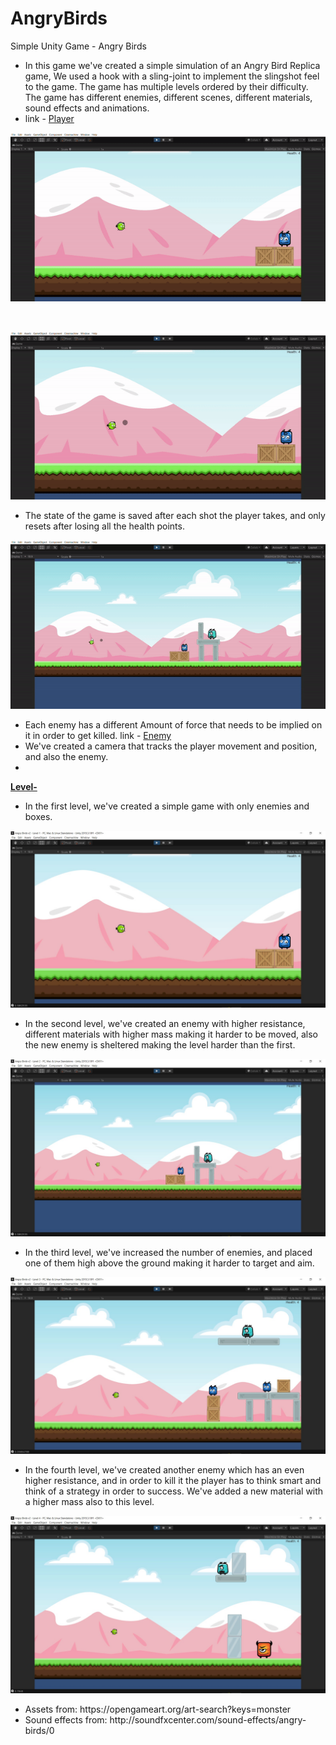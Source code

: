 # AngryBirds
Simple Unity Game - Angry Birds
<ul>
<li>In this game we've created a simple simulation of an Angry Bird Replica game, We used a hook with a sling-joint to implement the slingshot feel to the game. The game has multiple levels ordered by their difficulty. The game has different enemies, different scenes, different materials, sound effects and animations. </li>
<li>link -&nbsp;<a href="https://github.com/itaytu/AngryBirds/blob/master/Angry%20Birds%20v2/Assets/Scripts/Player_Movement.cs">Player</a></li>
</ul>
<p><img src="https://github.com/itaytu/AngryBirds/blob/master/picture%20and%20gif/gif1.gif" alt="player move" /></p>
<p>&nbsp;</p>
<p><img src="https://github.com/itaytu/AngryBirds/blob/master/picture%20and%20gif/gif2.gif" alt="" /></p>
<ul>
<li>The state of the game is saved after each shot the player takes, and only resets after losing all the health points.</li>
</ul>
<p><img src="https://github.com/itaytu/AngryBirds/blob/master/picture%20and%20gif/gif3.gif" alt="save state" /></p>
<ul>
<li>Each enemy has a different Amount of force that needs to be implied on it in order to get killed. link -&nbsp;<a href="https://github.com/itaytu/AngryBirds/blob/master/Angry%20Birds%20v2/Assets/Scripts/Enemy_Behaviour.cs">Enemy</a></li>
<li>We've created a camera that tracks the player movement and position, and also the enemy.</li>
<li></li>
</ul>
<p><span style="text-decoration: underline;"><strong>Level-</strong></span></p>
<ul>
<li>In the first level, we've created a simple game with only enemies and boxes.</li>
</ul>
<p><img src="https://github.com/itaytu/AngryBirds/blob/master/picture%20and%20gif/level%201.jpeg" alt="" /></p>
<ul>
<li>In the second level, we've created an enemy with higher resistance, different materials with higher mass making it harder to be moved, also the new enemy is sheltered making the level harder than the first.</li>
</ul>
<p><img src="https://github.com/itaytu/AngryBirds/blob/master/picture%20and%20gif/level%202.jpeg" alt="" /></p>
<ul>
<li>In the third level, we've increased the number of enemies, and placed one of them high above the ground making it harder to target and aim.</li>
</ul>
<p><img src="https://github.com/itaytu/AngryBirds/blob/master/picture%20and%20gif/level3.jpeg" alt="" /></p>
<ul>
<li>In the fourth level, we've created another enemy which has an even higher resistance, and in order to kill it the player has to think smart and think of a strategy in order to success. We've added a new material with a higher mass also to this level.</li>
</ul>
<p><img src="https://github.com/itaytu/AngryBirds/blob/master/picture%20and%20gif/level%204.jpeg" alt="" /></p>
<ul>
<li>Assets from: https://opengameart.org/art-search?keys=monster </li>
<li>Sound effects from: http://soundfxcenter.com/sound-effects/angry-birds/0</li>
</ul>
